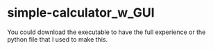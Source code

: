 # simple-calculator_w_GUI

You could download the executable to have the full experience or the python file that I used to make this.

